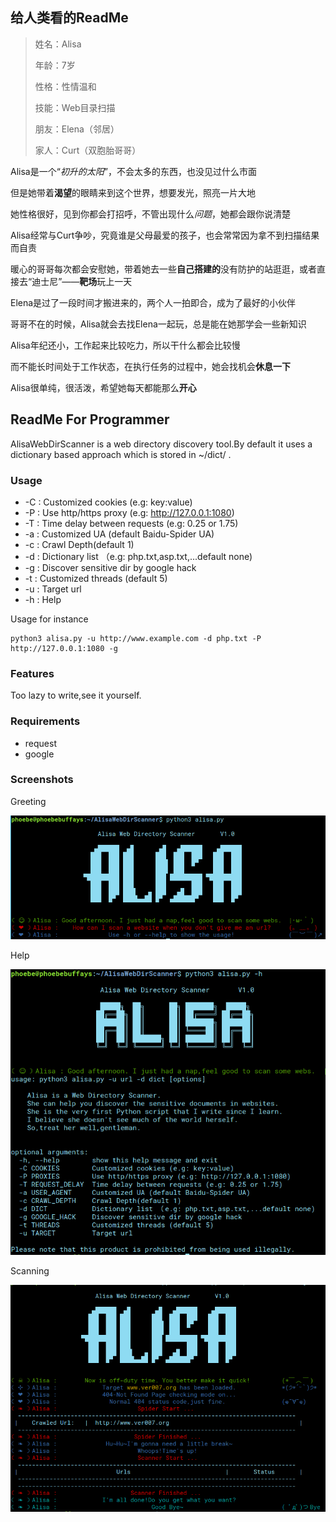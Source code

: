 ## 给人类看的ReadMe

>  姓名：Alisa
>
>  年龄：7岁
>
>  性格：性情温和
>
>  技能：Web目录扫描
>
>  朋友：Elena（邻居）
>
>  家人：Curt（双胞胎哥哥）

Alisa是一个“*初升的太阳*”，不会太多的东西，也没见过什么市面

但是她带着**渴望**的眼睛来到这个世界，想要发光，照亮一片大地

她性格很好，见到你都会打招呼，不管出现什么*问题*，她都会跟你说清楚

Alisa经常与Curt争吵，究竟谁是父母最爱的孩子，也会常常因为拿不到扫描结果而自责

暖心的哥哥每次都会安慰她，带着她去一些**自己搭建的**没有防护的站逛逛，或者直接去“迪士尼”——**靶场**玩上一天

Elena是过了一段时间才搬进来的，两个人一拍即合，成为了最好的小伙伴

哥哥不在的时候，Alisa就会去找Elena一起玩，总是能在她那学会一些新知识

Alisa年纪还小，工作起来比较吃力，所以干什么都会比较慢

而不能长时间处于工作状态，在执行任务的过程中，她会找机会**休息一下**

Alisa很单纯，很活泼，希望她每天都能那么**开心**





## ReadMe For Programmer

AlisaWebDirScanner is a web directory discovery tool.By default it uses a dictionary based approach which is stored in ~/dict/ .

### Usage

-   -C  :  Customized cookies (e.g: key:value)
-   -P  :  Use http/https proxy (e.g: http://127.0.0.1:1080)
-   -T  :  Time delay between requests (e.g: 0.25 or 1.75)
-   -a  :  Customized UA (default Baidu-Spider UA)
-   -c  :  Crawl Depth(default 1)
-   -d  :  Dictionary list （e.g: php.txt,asp.txt,...default none)
-   -g  :  Discover sensitive dir by google hack
-   -t   :  Customized threads (default 5)
-   -u  :  Target url
-   -h  :  Help

Usage for instance

```shell
python3 alisa.py -u http://www.example.com -d php.txt -P http://127.0.0.1:1080 -g
```

### Features

Too lazy to write,see it yourself.

### Requirements

- request
- google

### Screenshots

Greeting

![image](https://github.com/JosephTribbianni/Alisa/raw/master/images/QQ%E6%88%AA%E5%9B%BE20181122150702.png)



Help

![](https://github.com/JosephTribbianni/Alisa/raw/master/images/QQ%E6%88%AA%E5%9B%BE20181122171653.png)



Scanning

![](https://github.com/JosephTribbianni/Alisa/raw/master/images/QQ%E6%88%AA%E5%9B%BE20181122183636.png)





